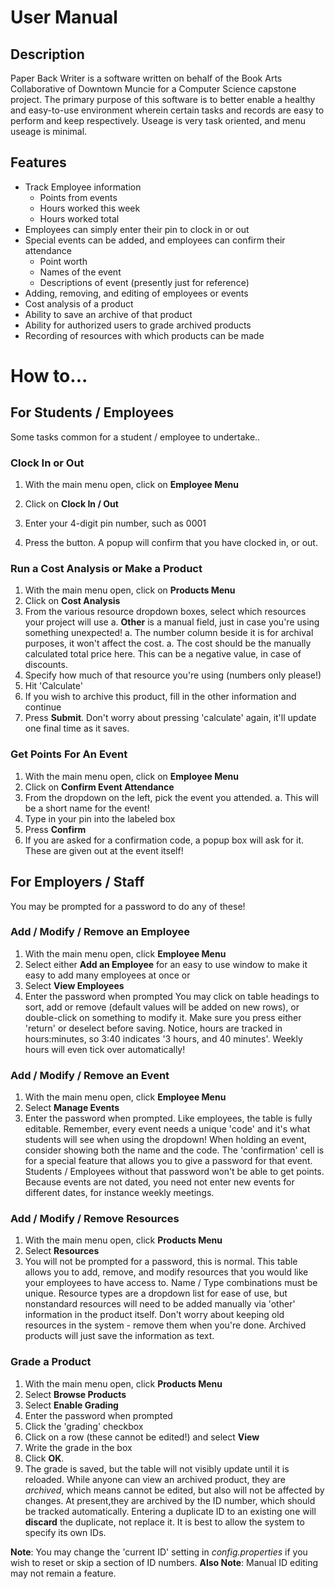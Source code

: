 # User Manual

## **Description**

Paper Back Writer is a software written on behalf of the Book Arts Collaborative of Downtown Muncie for a Computer Science capstone project. The primary purpose of this software is to better enable a healthy and easy-to-use environment wherein certain tasks and records are easy to perform and keep respectively. Useage is very task oriented, and menu useage is minimal.

## **Features**
* Track Employee information
  * Points from events
  * Hours worked this week
  * Hours worked total
* Employees can simply enter their pin to clock in or out
* Special events can be added, and employees can confirm their attendance
  * Point worth
  * Names of the event
  * Descriptions of event (presently just for reference)
* Adding, removing, and editing of employees or events
* Cost analysis of a product
* Ability to save an archive of that product
* Ability for authorized users to grade archived products
* Recording of resources with which products can be made

# How to...

## For Students / Employees
Some tasks common for a student / employee to undertake..

### Clock In or Out
1. With the main menu open, click on **Employee Menu**

1. Click on **Clock In / Out**
1. Enter your 4-digit pin number, such as 0001
1. Press the button. A popup will confirm that you have clocked in, or out.

### Run a Cost Analysis or Make a Product
1. With the main menu open, click on **Products Menu**
1. Click on **Cost Analysis**
1. From the various resource dropdown boxes, select which resources your project will use
  a. **Other** is a manual field, just in case you're using something unexpected!
  a. The number column beside it is for archival purposes, it won't affect the cost.
  a. The cost should be the manually calculated total price here. This can be a negative value, in case of discounts.
1. Specify how much of that resource you're using (numbers only please!)
1. Hit 'Calculate'
1. If you wish to archive this product, fill in the other information and continue
1. Press **Submit**. Don't worry about pressing 'calculate' again, it'll update one final time as it saves.

### Get Points For An Event
1. With the main menu open, click on **Employee Menu**
1. Click on **Confirm Event Attendance**
1. From the dropdown on the left, pick the event you attended.
  a. This will be a short name for the event!
1. Type in your pin into the labeled box
1. Press **Confirm**
1. If you are asked for a confirmation code, a popup box will ask for it. These are given out at the event itself!

## For Employers / Staff
You may be prompted for a password to do any of these!

### Add / Modify / Remove an Employee
1. With the main menu open, click **Employee Menu**
1. Select either **Add an Employee** for an easy to use window to make it easy to add many employees at once or
1. Select **View Employees**
1. Enter the password when prompted
You may click on table headings to sort, add or remove (default values will be added on new rows), or double-click on something to modify it. Make sure you press either 'return' or deselect before saving. Notice, hours are tracked in hours:minutes, so 3:40 indicates '3 hours, and 40 minutes'. Weekly hours will even tick over automatically!

### Add / Modify / Remove an Event
1. With the main menu open, click **Employee Menu**
1. Select **Manage Events**
1. Enter the password when prompted.
Like employees, the table is fully editable. Remember, every event needs a unique 'code' and it's what students will see when using the dropdown! When holding an event, consider showing both the name and the code. The 'confirmation' cell is for a special feature that allows you to give a password for that event. Students / Employees without that password won't be able to get points. Because events are not dated, you need not enter new events for different dates, for instance weekly meetings.

### Add / Modify / Remove Resources
1. With the main menu open, click **Products Menu**
1. Select **Resources**
1. You will not be prompted for a password, this is normal.
This table allows you to add, remove, and modify resources that you would like your employees to have access to. Name / Type combinations must be unique. Resource types are a dropdown list for ease of use, but nonstandard resources will need to be added manually via 'other' information in the product itself. Don't worry about keeping old resources in the system - remove them when you're done. Archived products will just save the information as text.

### Grade a Product
1. With the main menu open, click **Products Menu**
1. Select **Browse Products**
1. Select **Enable Grading**
1. Enter the password when prompted
1. Click the 'grading' checkbox
1. Click on a row (these cannot be edited!) and select **View**
1. Write the grade in the box
1. Click **OK**.
1. The grade is saved, but the table will not visibly update until it is reloaded.
While anyone can view an archived product, they are *archived*, which means cannot be edited, but also will not be affected by changes. At present,they are archived by the ID number, which should be tracked automatically. Entering a duplicate ID to an existing one will **discard** the duplicate, not replace it. It is best to allow the system to specify its own IDs.

**Note**: You may change the 'current ID' setting in *config.properties* if you wish to reset or skip a section of ID numbers.
**Also Note**: Manual ID editing may not remain a feature.
